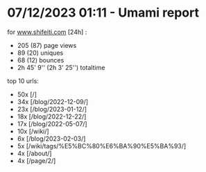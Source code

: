 # 07/12/2023 01:11 - Umami report
for www.shifeiti.com [24h] :

 - 205 (87) page views
 - 89 (20) uniques
 - 68 (12) bounces
 - 2h 45' 9'' (2h 3' 25'') totaltime


top 10 urls:
 - 50x [/]
 - 34x [/blog/2022-12-09/]
 - 23x [/blog/2023-01-12/]
 - 18x [/blog/2022-12-22/]
 - 17x [/blog/2022-05-07/]
 - 10x [/wiki/]
 - 6x [/blog/2023-02-03/]
 - 5x [/wiki/tags/%E5%BC%80%E6%BA%90%E5%BA%93/]
 - 4x [/about/]
 - 4x [/page/2/]


